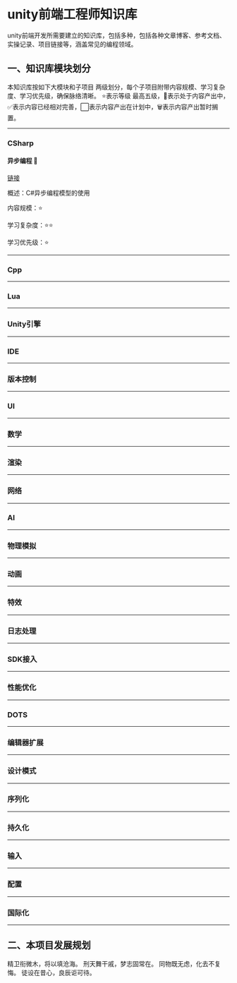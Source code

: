 # unity前端工程师知识库
unity前端开发所需要建立的知识库，包括多种，包括各种文章博客、参考文档、实操记录、项目链接等，涵盖常见的编程领域。

## 一、知识库模块划分
本知识库按如下大模块和子项目 两级划分，每个子项目附带内容规模、学习复杂度、学习优先级，确保脉络清晰。
⭐表示等级 最高五级，🚧表示处于内容产出中，✅️表示内容已经相对完善，⬜表示内容产出在计划中，🗑️表示内容产出暂时搁置。

---
### CSharp

#### 异步编程 🚧

[链接](./CSharp/异步编程)

概述：C#异步编程模型的使用

内容规模：⭐

学习复杂度：⭐⭐

学习优先级：⭐

---
### Cpp

---
### Lua

---
### Unity引擎

---
### IDE

---
### 版本控制

---
### UI

---
### 数学

---
### 渲染

---
### 网络

---
### AI

---
### 物理模拟

---
### 动画

---
### 特效

---
### 日志处理

---
### SDK接入

---
### 性能优化

---
### DOTS

---
### 编辑器扩展

---
### 设计模式

---
### 序列化

---
### 持久化

---
### 输入

---
### 配置

---
### 国际化

---
## 二、本项目发展规划

精卫衔微木，将以填沧海。
刑天舞干戚，梦志固常在。
同物既无虑，化去不复悔。
徒设在昔心，良辰讵可待。